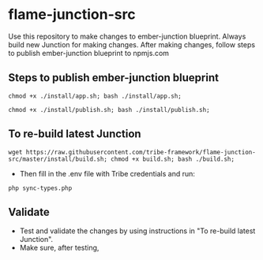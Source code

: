 # flame-junction-src

Use this repository to make changes to ember-junction blueprint. Always build new Junction for making changes. After making changes, follow steps to publish ember-junction blueprint to npmjs.com

## Steps to publish ember-junction blueprint

```
chmod +x ./install/app.sh; bash ./install/app.sh;
```

```
chmod +x ./install/publish.sh; bash ./install/publish.sh;
```

## To re-build latest Junction

```
wget https://raw.githubusercontent.com/tribe-framework/flame-junction-src/master/install/build.sh; chmod +x build.sh; bash ./build.sh;
```

- Then fill in the .env file with Tribe credentials and run:

```
php sync-types.php
```

## Validate

- Test and validate the changes by using instructions in "To re-build latest Junction".
- Make sure, after testing,
